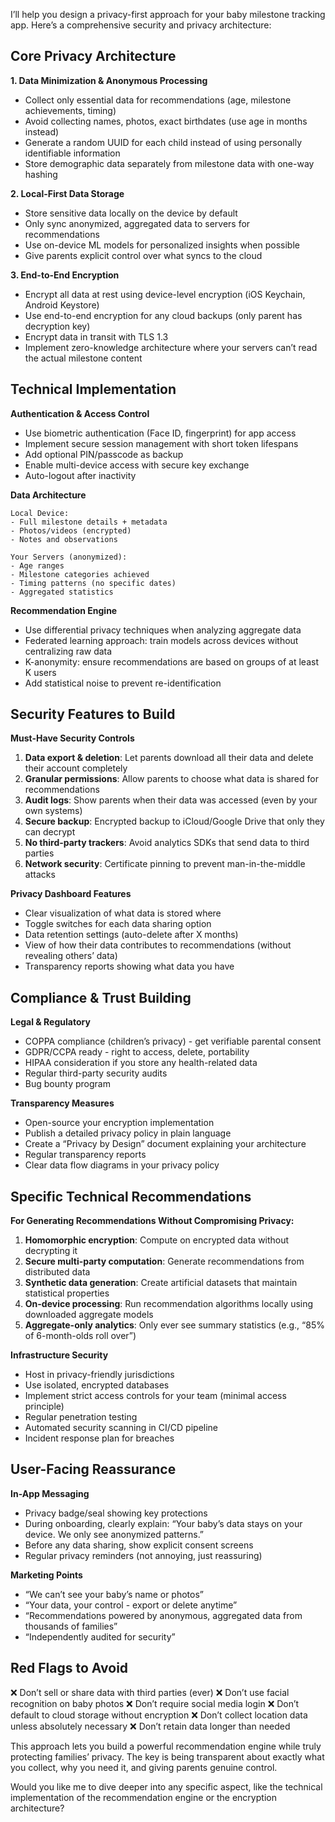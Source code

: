 I’ll help you design a privacy-first approach for your baby milestone tracking app. Here’s a comprehensive security and privacy architecture:

## Core Privacy Architecture

**1. Data Minimization & Anonymous Processing**

- Collect only essential data for recommendations (age, milestone achievements, timing)
- Avoid collecting names, photos, exact birthdates (use age in months instead)
- Generate a random UUID for each child instead of using personally identifiable information
- Store demographic data separately from milestone data with one-way hashing

**2. Local-First Data Storage**

- Store sensitive data locally on the device by default
- Only sync anonymized, aggregated data to servers for recommendations
- Use on-device ML models for personalized insights when possible
- Give parents explicit control over what syncs to the cloud

**3. End-to-End Encryption**

- Encrypt all data at rest using device-level encryption (iOS Keychain, Android Keystore)
- Use end-to-end encryption for any cloud backups (only parent has decryption key)
- Encrypt data in transit with TLS 1.3
- Implement zero-knowledge architecture where your servers can’t read the actual milestone content

## Technical Implementation

**Authentication & Access Control**

- Use biometric authentication (Face ID, fingerprint) for app access
- Implement secure session management with short token lifespans
- Add optional PIN/passcode as backup
- Enable multi-device access with secure key exchange
- Auto-logout after inactivity

**Data Architecture**

```
Local Device:
- Full milestone details + metadata
- Photos/videos (encrypted)
- Notes and observations

Your Servers (anonymized):
- Age ranges
- Milestone categories achieved
- Timing patterns (no specific dates)
- Aggregated statistics
```

**Recommendation Engine**

- Use differential privacy techniques when analyzing aggregate data
- Federated learning approach: train models across devices without centralizing raw data
- K-anonymity: ensure recommendations are based on groups of at least K users
- Add statistical noise to prevent re-identification

## Security Features to Build

**Must-Have Security Controls**

1. **Data export & deletion**: Let parents download all their data and delete their account completely
1. **Granular permissions**: Allow parents to choose what data is shared for recommendations
1. **Audit logs**: Show parents when their data was accessed (even by your own systems)
1. **Secure backup**: Encrypted backup to iCloud/Google Drive that only they can decrypt
1. **No third-party trackers**: Avoid analytics SDKs that send data to third parties
1. **Network security**: Certificate pinning to prevent man-in-the-middle attacks

**Privacy Dashboard Features**

- Clear visualization of what data is stored where
- Toggle switches for each data sharing option
- Data retention settings (auto-delete after X months)
- View of how their data contributes to recommendations (without revealing others’ data)
- Transparency reports showing what data you have

## Compliance & Trust Building

**Legal & Regulatory**

- COPPA compliance (children’s privacy) - get verifiable parental consent
- GDPR/CCPA ready - right to access, delete, portability
- HIPAA consideration if you store any health-related data
- Regular third-party security audits
- Bug bounty program

**Transparency Measures**

- Open-source your encryption implementation
- Publish a detailed privacy policy in plain language
- Create a “Privacy by Design” document explaining your architecture
- Regular transparency reports
- Clear data flow diagrams in your privacy policy

## Specific Technical Recommendations

**For Generating Recommendations Without Compromising Privacy:**

1. **Homomorphic encryption**: Compute on encrypted data without decrypting it
1. **Secure multi-party computation**: Generate recommendations from distributed data
1. **Synthetic data generation**: Create artificial datasets that maintain statistical properties
1. **On-device processing**: Run recommendation algorithms locally using downloaded aggregate models
1. **Aggregate-only analytics**: Only ever see summary statistics (e.g., “85% of 6-month-olds roll over”)

**Infrastructure Security**

- Host in privacy-friendly jurisdictions
- Use isolated, encrypted databases
- Implement strict access controls for your team (minimal access principle)
- Regular penetration testing
- Automated security scanning in CI/CD pipeline
- Incident response plan for breaches

## User-Facing Reassurance

**In-App Messaging**

- Privacy badge/seal showing key protections
- During onboarding, clearly explain: “Your baby’s data stays on your device. We only see anonymized patterns.”
- Before any data sharing, show explicit consent screens
- Regular privacy reminders (not annoying, just reassuring)

**Marketing Points**

- “We can’t see your baby’s name or photos”
- “Your data, your control - export or delete anytime”
- “Recommendations powered by anonymous, aggregated data from thousands of families”
- “Independently audited for security”

## Red Flags to Avoid

❌ Don’t sell or share data with third parties (ever)
❌ Don’t use facial recognition on baby photos
❌ Don’t require social media login
❌ Don’t default to cloud storage without encryption
❌ Don’t collect location data unless absolutely necessary
❌ Don’t retain data longer than needed

This approach lets you build a powerful recommendation engine while truly protecting families’ privacy. The key is being transparent about exactly what you collect, why you need it, and giving parents genuine control.

Would you like me to dive deeper into any specific aspect, like the technical implementation of the recommendation engine or the encryption architecture?​​​​​​​​​​​​​​​​